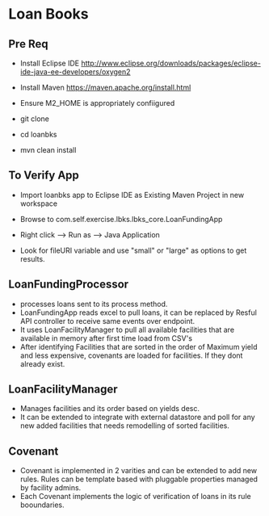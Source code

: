 # Loan Books
## Pre Req
- Install Eclipse IDE
http://www.eclipse.org/downloads/packages/eclipse-ide-java-ee-developers/oxygen2

- Install Maven
https://maven.apache.org/install.html

- Ensure M2_HOME is appropriately confiigured

- git clone <this repo>
  
- cd loanbks

- mvn clean install

## To Verify App

- Import loanbks app to Eclipse IDE as Existing Maven Project in new workspace

- Browse to com.self.exercise.lbks.lbks_core.LoanFundingApp

- Right click --> Run as --> Java Application

- Look for fileURI variable and use "small" or "large" as options to get results.

## LoanFundingProcessor
- processes loans sent to its process method.
- LoanFundingApp reads excel to pull loans, it can be replaced by Resful API controller to receive same events over endpoint.
- It uses LoanFacilityManager to pull all available facilities that are available in memory after first time load from CSV's
- After identifying Facilities that are sorted in the order of Maximum yield and less expensive, covenants are loaded for facilities. If they dont already exist.

## LoanFacilityManager
- Manages facilities and its order based on yields desc.
- It can be extended to integrate with external datastore and poll for any new added facilities that needs remodelling of sorted facilities.

## Covenant
- Covenant is implemented in 2 varities and can be extended to add new rules. Rules can be template based with pluggable properties managed by facility admins.
- Each Covenant implements the logic of verification of loans in its rule booundaries.
